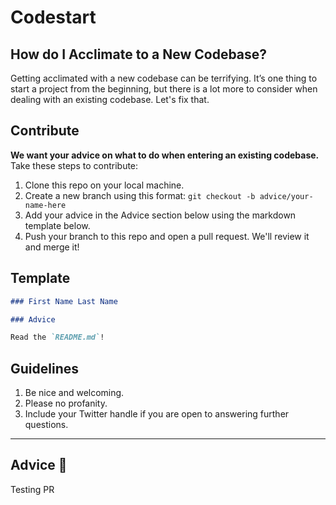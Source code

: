 # Codestart

## How do I Acclimate to a New Codebase?

Getting acclimated with a new codebase can be terrifying. It’s one thing to start a project from the beginning, but there is a lot more to consider when dealing with an existing codebase. Let's fix that.

## Contribute

**We want your advice on what to do when entering an existing codebase.** Take these steps to contribute:

1. Clone this repo on your local machine.
1. Create a new branch using this format: `git checkout -b advice/your-name-here`
1. Add your advice in the Advice section below using the markdown template below.
1. Push your branch to this repo and open a pull request. We'll review it and merge it!

## Template

```markdown
### First Name Last Name

### Advice

Read the `README.md`!
```

## Guidelines

1. Be nice and welcoming.
1. Please no profanity.
1. Include your Twitter handle if you are open to answering further questions.

---

## Advice 📝

Testing PR
